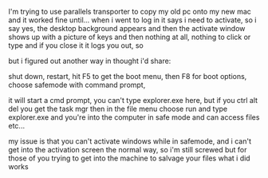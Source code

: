 I'm trying to use parallels transporter to copy my old pc onto my new mac and it worked fine until... when i went to log in it says i need to activate, so i say yes, the desktop background appears and then the activate window shows up with a picture of keys and then nothing at all, nothing to click or type and if you close it it logs you out, so  
  
but i figured out another way in thought i'd share:  
  
shut down, restart, hit F5 to get the boot menu, then F8 for boot options, choose safemode with command prompt,  
  
 it will start a cmd prompt, you can't type explorer.exe here, but if you ctrl alt del you get the task mgr then in the file menu choose run and type explorer.exe and you're into the computer in safe mode and can access files etc...  
  
my issue is that you can't activate windows while in safemode, and i can't get into the activation screen the normal way, so i'm still screwed but for those of you trying to get into the machine to salvage your files what i did works